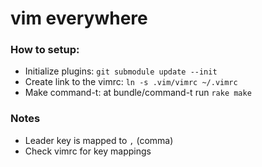 # vim everywhere


### How to setup:
- Initialize plugins: `git submodule update --init`
- Create link to the vimrc: `ln -s .vim/vimrc ~/.vimrc`
- Make command-t: at bundle/command-t run `rake make`

### Notes
- Leader key is mapped to `,` (comma)
- Check vimrc for key mappings
